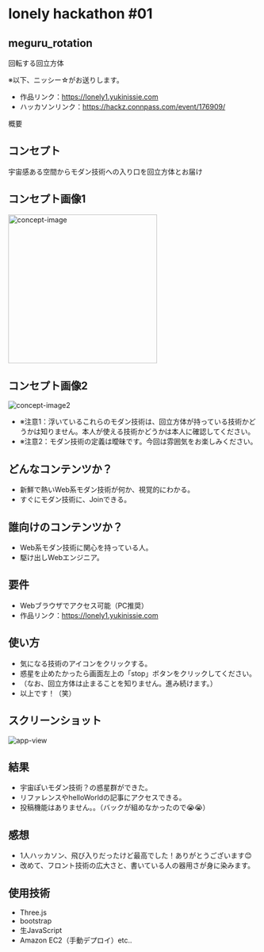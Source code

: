 # lonely hackathon #01
## meguru_rotation
回転する回立方体

※以下、ニッシー☆がお送りします。

- 作品リンク：https://lonely1.yukinissie.com
- ハッカソンリンク：https://hackz.connpass.com/event/176909/

概要

## コンセプト
宇宙感ある空間からモダン技術への入り口を回立方体とお届け

## コンセプト画像1
<img src="./concept.jpg" alt="concept-image" width="300" height="300">

## コンセプト画像2
![concept-image2](./concept2.png)
- ※注意1：浮いているこれらのモダン技術は、回立方体が持っている技術かどうかは知りません。本人が使える技術かどうかは本人に確認してください。
- ※注意2：モダン技術の定義は曖昧です。今回は雰囲気をお楽しみください。

## どんなコンテンツか？
- 新鮮で熱いWeb系モダン技術が何か、視覚的にわかる。
- すぐにモダン技術に、Joinできる。

## 誰向けのコンテンツか？
- Web系モダン技術に関心を持っている人。
- 駆け出しWebエンジニア。

## 要件
- Webブラウザでアクセス可能（PC推奨）
- 作品リンク：https://lonely1.yukinissie.com

## 使い方
- 気になる技術のアイコンをクリックする。
- 惑星を止めたかったら画面左上の「stop」ボタンをクリックしてください。
- （なお、回立方体は止まることを知りません。進み続けます。）
- 以上です！（笑）

## スクリーンショット
![app-view](./appView.png)

## 結果
- 宇宙ぽいモダン技術？の惑星群ができた。
- リファレンスやhelloWorldの記事にアクセスできる。
- 投稿機能はありません。。（バックが組めなかったので😭😭）


## 感想
- 1人ハッカソン、飛び入りだったけど最高でした！ありがとうございます😊
- 改めて、フロント技術の広大さと、書いている人の器用さが身に染みます。

## 使用技術
- Three.js
- bootstrap
- 生JavaScript
- Amazon EC2（手動デプロイ）etc..

